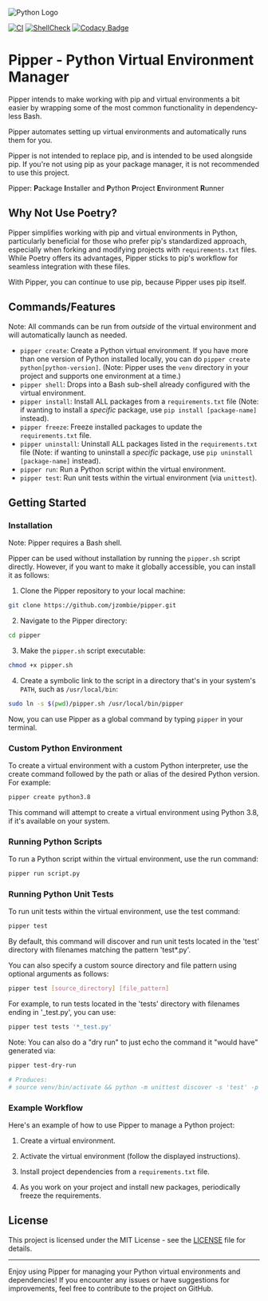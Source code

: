 ![Python Logo](https://www.python.org/static/community_logos/python-logo-master-v3-TM.png)

[![CI](https://github.com/jzombie/pipper/workflows/CI/badge.svg)](https://github.com/jzombie/pipper/actions/workflows/ci.yml)
[![ShellCheck](https://github.com/jzombie/pipper/workflows/ShellCheck/badge.svg)](https://github.com/jzombie/pipper/actions/workflows/shellcheck.yml)
[![Codacy Badge](https://app.codacy.com/project/badge/Grade/b83c0ce7f8924db99be96d045ffc4503)](https://app.codacy.com/gh/jzombie/pipper/dashboard?utm_source=gh&utm_medium=referral&utm_content=&utm_campaign=Badge_grade)

# Pipper - Python Virtual Environment Manager

Pipper intends to make working with pip and virtual environments a bit easier by wrapping some of the most common functionality in dependency-less Bash.

Pipper automates setting up virtual environments and automatically runs them for you.

Pipper is not intended to replace pip, and is intended to be used alongside pip.  If you're not using pip as your package manager, it is not recommended to use this project.

Pipper: **P**ackage **I**nstaller and **P**ython **P**roject **E**nvironment **R**unner

## Why Not Use Poetry?

Pipper simplifies working with pip and virtual environments in Python, particularly beneficial for those who prefer pip's standardized approach, especially when forking and modifying projects with `requirements.txt` files. While Poetry offers its advantages, Pipper sticks to pip's workflow for seamless integration with these files.

With Pipper, you can continue to use pip, because Pipper uses pip itself.

## Commands/Features

Note: All commands can be run from *outside* of the virtual environment and will automatically launch as needed.

- `pipper create`: Create a Python virtual environment. If you have more than one version of Python installed locally, you can do `pipper create python[python-version]`. (Note: Pipper uses the `venv` directory in your project and supports one environment at a time.)
- `pipper shell`: Drops into a Bash sub-shell already configured with the virtual environment.
- `pipper install`: Install ALL packages from a `requirements.txt` file (Note: if wanting to install a *specific* package, use `pip install [package-name]` instead).
- `pipper freeze`: Freeze installed packages to update the `requirements.txt` file.
- `pipper uninstall`: Uninstall ALL packages listed in the `requirements.txt` file (Note: if wanting to uninstall a *specific* package, use `pip uninstall [package-name]` instead).
- `pipper run`: Run a Python script within the virtual environment.
- `pipper test`: Run unit tests within the virtual environment (via `unittest`).

## Getting Started

### Installation

Note: Pipper requires a Bash shell.

Pipper can be used without installation by running the `pipper.sh` script directly. However, if you want to make it globally accessible, you can install it as follows:

1. Clone the Pipper repository to your local machine:

```bash
git clone https://github.com/jzombie/pipper.git
```

2. Navigate to the Pipper directory:

```bash
cd pipper
```

3. Make the `pipper.sh` script executable:

```bash
chmod +x pipper.sh
```

4. Create a symbolic link to the script in a directory that's in your system's `PATH`, such as `/usr/local/bin`:

```bash
sudo ln -s $(pwd)/pipper.sh /usr/local/bin/pipper
```

Now, you can use Pipper as a global command by typing `pipper` in your terminal.

### Custom Python Environment

To create a virtual environment with a custom Python interpreter, use the create command followed by the path or alias of the desired Python version. For example:

```bash
pipper create python3.8
```

This command will attempt to create a virtual environment using Python 3.8, if it's available on your system.

### Running Python Scripts

To run a Python script within the virtual environment, use the run command:

```bash
pipper run script.py
```

### Running Python Unit Tests

To run unit tests within the virtual environment, use the test command:

```bash
pipper test
```

By default, this command will discover and run unit tests located in the 'test' directory with filenames matching the pattern 'test*.py'.

You can also specify a custom source directory and file pattern using optional arguments as follows:

```bash
pipper test [source_directory] [file_pattern]
```

For example, to run tests located in the 'tests' directory with filenames ending in '_test.py', you can use:

```bash
pipper test tests '*_test.py'
```

Note: You can also do a "dry run" to just echo the command it "would have" generated via:

```bash
pipper test-dry-run

# Produces:
# source venv/bin/activate && python -m unittest discover -s 'test' -p 'test*.py'
```

### Example Workflow

Here's an example of how to use Pipper to manage a Python project:

1. Create a virtual environment.

2. Activate the virtual environment (follow the displayed instructions).

3. Install project dependencies from a `requirements.txt` file.

4. As you work on your project and install new packages, periodically freeze the requirements.

## License

This project is licensed under the MIT License - see the [LICENSE](LICENSE) file for details.

---

Enjoy using Pipper for managing your Python virtual environments and dependencies! If you encounter any issues or have suggestions for improvements, feel free to contribute to the project on GitHub.
